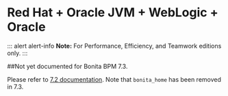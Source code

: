 # Red Hat + Oracle JVM + WebLogic + Oracle

::: alert alert-info
**Note:** For Performance, Efficiency, and Teamwork editions only.
:::

##Not yet documented for Bonita BPM 7.3.

Please refer to [7.2 documentation](http://documentation.bonitasoft.com/how-install-red-hat-oracle-jvm-weblogic-oracle-0). Note that `bonita_home` has been removed in 7.3.   
